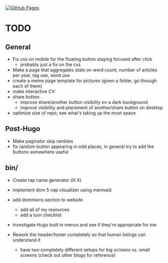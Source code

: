 [![GitHub Pages](https://github.com/strategineer/personal-website/actions/workflows/main.yml/badge.svg)](https://github.com/strategineer/personal-website/actions/workflows/main.yml)

# TODO

## General
- Fix css on mobile for the floating button staying focused after click
    - probably just a fix on the css
- Make a page that aggregates stats on word count, number of articles per year, tag use, word use
- create a meme page template for pictures (given a folder, go through each of them)
- make interactive CV
- share button:
    - improve share/another button visibility on a dark background
    - improve visibility and placement of another/share button on desktop
- optimize size of repo, see what's taking up the most space

## Post-Hugo
- Make paginator skip rambles
- fix random button appearing in odd places, in general try to add the buttons somewhere useful

## bin/
- Create rap name generator (lil X)
- implement dom 5 nap visualizer using mermaid
- add dominions section to website
  - add all of my resources
  - add a turn checklist

- Investigate Hugo built in menus and see if they're appropriate for me
- Rework the header/footer completely so that human beings can understand it
  - have two completely different setups for big screens vs. small screens (check out other blogs for reference)
